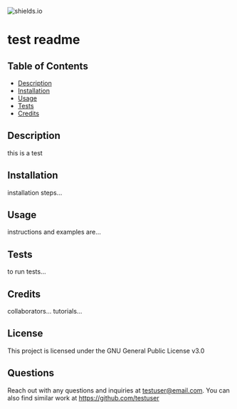 
![shields.io](https://img.shields.io/badge/license-GPLv3-blue)

# test readme

## Table of Contents

- [Description](#description)
- [Installation](#installation)
- [Usage](#usage)
- [Tests](#tests)
- [Credits](#credits)


## Description

this is a test


## Installation

installation steps...

## Usage

instructions and examples are...

## Tests

to run tests...

## Credits

collaborators... tutorials...

## License

This project is licensed under the GNU General Public License v3.0

## Questions

Reach out with any questions and inquiries at testuser@email.com. You can also find similar work at https://github.com/testuser
